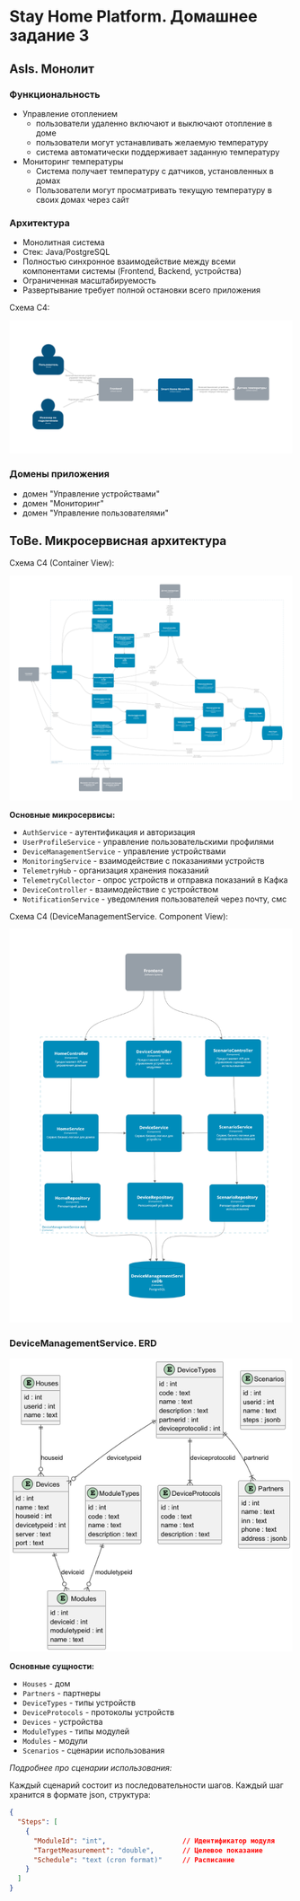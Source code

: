 # Stay Home Platform. Домашнее задание 3

## AsIs. Монолит

### Функциональность

* Управление отоплением
  * пользователи удаленно включают и выключают отопление в доме
  * пользователи могут устанавливать желаемую температуру
  * система автоматически поддерживает заданную температуру
* Мониторинг температуры
  * Система получает температуру с датчиков, установленных в домах
  * Пользователи могут просматривать текущую температуру в своих домах через сайт

### Архитектура

* Монолитная система
* Стек: Java/PostgreSQL
* Полностью синхронное взаимодействие между всеми компонентами системы (Frontend, Backend, устройства)
* Ограниченная масштабируемость
* Развертывание требует полной остановки всего приложения

Схема C4:

![C1. Монолит](arch/с1_asis_str.png)

### Домены приложения

* домен "Управление устройствами"
* домен "Мониторинг"
* домен "Управление пользователями"


## ToBe. Микросервисная архитектура 

Схема C4 (Container View):

![C2. Микросервисы](arch/c2_tobe.png)

**Основные микросервисы:**

+ `AuthService` - aутентификация и авторизация
+ `UserProfileService` - управление пользовательскими профилями
+ `DeviceManagementService` - управление устройствами
+ `MonitoringService` - взаимодействие с показаниями устройств
+ `TelemetryHub` - организация хранения показаний
+ `TelemetryCollector` - опрос устройств и отправка показаний в Кафка
+ `DeviceController` - взаимодействие с устройством
+ `NotificationService` - уведомления пользователей через почту, смс

Схема C4 (DeviceManagementService. Component View):

![C3. Микросервисы](arch/c3_tobe.png)

### DeviceManagementService. ERD

![DeviceManagementService. ERD](arch/devicemanagementservice-erd.png)

**Основные сущности:**

+ `Houses` - дом
+ `Partners` - партнеры
+ `DeviceTypes` - типы устройств
+ `DeviсeProtocols` - протоколы устройств
+ `Devices` - устройства
+ `ModuleTypes` - типы модулей
+ `Modules` - модули
+ `Scenarios` - сценарии использования

*Подробнее про сценарии использования:*

Каждый сценарий состоит из последовательности шагов. Каждый шаг хранится в формате json, структура:

```json
{
  "Steps": [
    {
      "ModuleId": "int",                   // Идентификатор модуля
      "TargetMeasurement": "double",       // Целевое показание
      "Schedule": "text (cron format)"     // Расписание   
    }
  ]
}
```



